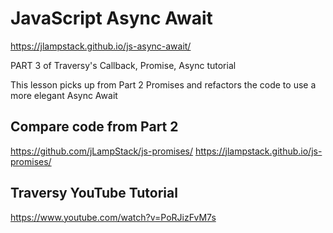 # JavaScript Async Await

https://jlampstack.github.io/js-async-await/

PART 3 of Traversy's Callback, Promise, Async tutorial

This lesson picks up from Part 2 Promises and refactors the code to use a more elegant Async Await

## Compare code from Part 2 
https://github.com/jLampStack/js-promises/
https://jlampstack.github.io/js-promises/

## Traversy YouTube Tutorial
https://www.youtube.com/watch?v=PoRJizFvM7s



